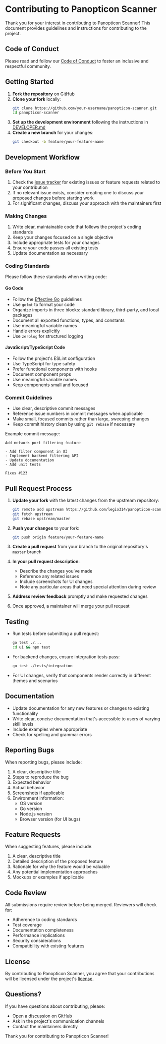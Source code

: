 # Contributing to Panopticon Scanner

Thank you for your interest in contributing to Panopticon Scanner! This document provides guidelines and instructions for contributing to the project.

## Code of Conduct

Please read and follow our [Code of Conduct](CODE_OF_CONDUCT.md) to foster an inclusive and respectful community.

## Getting Started

1. **Fork the repository** on GitHub
2. **Clone your fork** locally:
   ```bash
   git clone https://github.com/your-username/panopticon-scanner.git
   cd panopticon-scanner
   ```
3. **Set up the development environment** following the instructions in [DEVELOPER.md](DEVELOPER.md)
4. **Create a new branch** for your changes:
   ```bash
   git checkout -b feature/your-feature-name
   ```

## Development Workflow

### Before You Start

1. Check the [issue tracker](https://github.com/legio314/panopticon-scanner/issues) for existing issues or feature requests related to your contribution
2. If no relevant issue exists, consider creating one to discuss your proposed changes before starting work
3. For significant changes, discuss your approach with the maintainers first

### Making Changes

1. Write clear, maintainable code that follows the project's coding standards
2. Keep your changes focused on a single objective
3. Include appropriate tests for your changes
4. Ensure your code passes all existing tests
5. Update documentation as necessary

### Coding Standards

Please follow these standards when writing code:

#### Go Code

- Follow the [Effective Go](https://golang.org/doc/effective_go) guidelines
- Use `gofmt` to format your code
- Organize imports in three blocks: standard library, third-party, and local packages
- Document all exported functions, types, and constants
- Use meaningful variable names
- Handle errors explicitly
- Use `zerolog` for structured logging

#### JavaScript/TypeScript Code

- Follow the project's ESLint configuration
- Use TypeScript for type safety
- Prefer functional components with hooks
- Document component props
- Use meaningful variable names
- Keep components small and focused

### Commit Guidelines

- Use clear, descriptive commit messages
- Reference issue numbers in commit messages when applicable
- Make small, focused commits rather than large, sweeping changes
- Keep commit history clean by using `git rebase` if necessary

Example commit message:
```
Add network port filtering feature

- Add filter component in UI
- Implement backend filtering API
- Update documentation
- Add unit tests

Fixes #123
```

## Pull Request Process

1. **Update your fork** with the latest changes from the upstream repository:
   ```bash
   git remote add upstream https://github.com/legio314/panopticon-scanner.git
   git fetch upstream
   git rebase upstream/master
   ```

2. **Push your changes** to your fork:
   ```bash
   git push origin feature/your-feature-name
   ```

3. **Create a pull request** from your branch to the original repository's `master` branch

4. **In your pull request description**:
   - Describe the changes you've made
   - Reference any related issues
   - Include screenshots for UI changes
   - Note any particular areas that need special attention during review

5. **Address review feedback** promptly and make requested changes

6. Once approved, a maintainer will merge your pull request

## Testing

- Run tests before submitting a pull request:
  ```bash
  go test ./...
  cd ui && npm test
  ```
- For backend changes, ensure integration tests pass:
  ```bash
  go test ./tests/integration
  ```
- For UI changes, verify that components render correctly in different themes and scenarios

## Documentation

- Update documentation for any new features or changes to existing functionality
- Write clear, concise documentation that's accessible to users of varying skill levels
- Include examples where appropriate
- Check for spelling and grammar errors

## Reporting Bugs

When reporting bugs, please include:

1. A clear, descriptive title
2. Steps to reproduce the bug
3. Expected behavior
4. Actual behavior
5. Screenshots if applicable
6. Environment information:
   - OS version
   - Go version
   - Node.js version
   - Browser version (for UI bugs)

## Feature Requests

When suggesting features, please include:

1. A clear, descriptive title
2. Detailed description of the proposed feature
3. Rationale for why the feature would be valuable
4. Any potential implementation approaches
5. Mockups or examples if applicable

## Code Review

All submissions require review before being merged. Reviewers will check for:

- Adherence to coding standards
- Test coverage
- Documentation completeness
- Performance implications
- Security considerations
- Compatibility with existing features

## License

By contributing to Panopticon Scanner, you agree that your contributions will be licensed under the project's [license](LICENSE).

## Questions?

If you have questions about contributing, please:
- Open a discussion on GitHub
- Ask in the project's communication channels
- Contact the maintainers directly

Thank you for contributing to Panopticon Scanner!